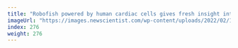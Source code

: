 ```yaml
---
title: "Robofish powered by human cardiac cells gives fresh insight into heart"
imageUrl: "https://images.newscientist.com/wp-content/uploads/2022/02/10144231/PRI_222646379.jpg?width=600"
index: 276
weight: 276
---
```

